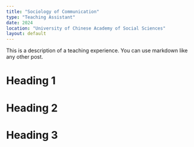 ```yaml
---
title: "Sociology of Communication" 
type: "Teaching Assistant"
date: 2024
location: "University of Chinese Academy of Social Sciences"
layout: default
---
```


This is a description of a teaching experience. You can use markdown like any other post.

Heading 1
======

Heading 2
======

Heading 3
======
